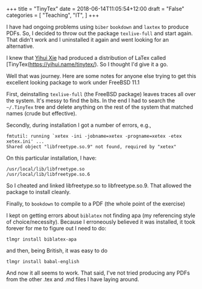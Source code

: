 +++
title = "TinyTex"
date = 2018-06-14T11:05:54+12:00
draft = "False"
categories = [ 
	"Teaching", 
	"IT", 
	]
+++

I have had ongoing problems using `biber` `bookdown` and `laxtex` to
produce PDFs. So, I decided to throw out the package `texlive-full`
and start again. That didn't work and I uninstalled it again and went
looking for an alternative.

I knew that [Yihui Xie](https://yihui.name/) had produced a
distribution of LaTex called [TinyTex(https://yihui.name/tinytex/). So
I thought I'd give it a go.


Well that was journey. Here are some notes for anyone else trying to
get this excellent looking package to work under FreeBSD 11.1

First, deinstalling `texlive-full` (the FreeBSD package) leaves traces
all over the system. It's messy to find the bits. In the end I had to
search the `~/.TinyTex` tree and delete anything on the rest of the system
that matched names (crude but effective).

Secondly, during installation I got a number of errors, e.g.,

```
fmtutil: running `xetex -ini -jobname=xetex -progname=xetex -etex xetex.ini' ...
Shared object "libfreetype.so.9" not found, required by "xetex"
```


On this particular installation, l have:

```
/usr/local/lib/libfreetype.so
/usr/local/lib/libfreetype.so.6
```

So I cheated and linked libfreetype.so to libfreetype.so.9. That
allowed the package to install cleanly.

Finally, to `bookdown` to compile to a PDF (the whole point of the
exercise)

I kept on getting errors about `biblatex` not finding apa (my
referencing style of choice/necessity). Because I erroneously believed
it was installed, it took forever for me to figure out I need to do:

```
tlmgr install biblatex-apa
```

and then, being British, it was easy to do

```
tlmgr install babal-english
```

And now it all seems to work. That said, I've not tried producing any
PDFs from the other .tex and .md files I have laying around.
